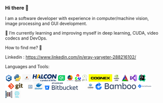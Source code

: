 ### Hi there 👋

I am a software developer with experience in computer/machine vision, image processing and GUI development.

🌱 I’m currently learning and improving myself in deep learning, CUDA, video codecs and DevOps.

How to find me? 📨

Linkedin : https://www.linkedin.com/in/eray-varyeter-288216102/

Languages and Tools: <br/>
<br/>
![](icons/cpp.png)
![](icons/python.png)
![](icons/matlab.png)
![](icons/halcon.png)
![](icons/qt.png)
![](icons/oop.png)
![](icons/opencv.png)
![](icons/pcl.png)
![](icons/cognex.png)
![](icons/cuda.png)
![](icons/cmake.png)
![](icons/vs.png)
![](icons/clion.png)
![](icons/git.png)
![](icons/svn.png)
![](icons/docker.png)
![](icons/bitbucket.png)
![](icons/conan.png)
![](icons/bamboo.png)
![](icons/jira.png)
![](icons/dl.png)
![](icons/ml.png)

<!--
**erayvaryeter/erayvaryeter** is a ✨ _special_ ✨ repository because its `README.md` (this file) appears on your GitHub profile.

Here are some ideas to get you started:

- 🔭 I’m currently working on ...
- 🌱 I’m currently learning ...
- 👯 I’m looking to collaborate on ...
- 🤔 I’m looking for help with ...
- 💬 Ask me about ...
- 📫 How to reach me: ...
- 😄 Pronouns: ...
- ⚡ Fun fact: ...
-->

